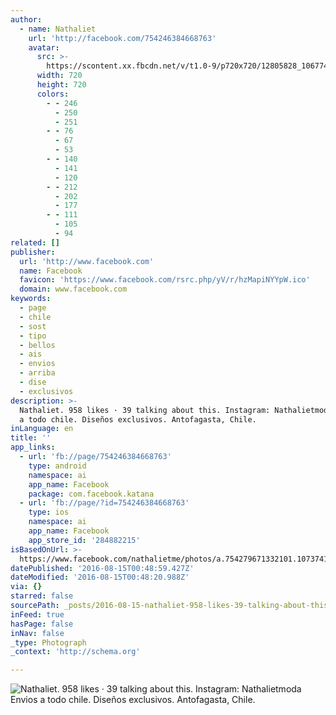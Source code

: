 ```yaml
---
author:
  - name: Nathaliet
    url: 'http://facebook.com/754246384668763'
    avatar:
      src: >-
        https://scontent.xx.fbcdn.net/v/t1.0-9/p720x720/12805828_1067744316652300_7092247957367195260_n.jpg?oh=5640816282e10bff33d78175a4afe99d&oe=5819442C
      width: 720
      height: 720
      colors:
        - - 246
          - 250
          - 251
        - - 76
          - 67
          - 53
        - - 140
          - 141
          - 120
        - - 212
          - 202
          - 177
        - - 111
          - 105
          - 94
related: []
publisher:
  url: 'http://www.facebook.com'
  name: Facebook
  favicon: 'https://www.facebook.com/rsrc.php/yV/r/hzMapiNYYpW.ico'
  domain: www.facebook.com
keywords:
  - page
  - chile
  - sost
  - tipo
  - bellos
  - ais
  - envios
  - arriba
  - dise
  - exclusivos
description: >-
  Nathaliet. 958 likes · 39 talking about this. Instagram: Nathalietmoda Envios
  a todo chile. Diseños exclusivos. Antofagasta, Chile.
inLanguage: en
title: ''
app_links:
  - url: 'fb://page/754246384668763'
    type: android
    namespace: ai
    app_name: Facebook
    package: com.facebook.katana
  - url: 'fb://page/?id=754246384668763'
    type: ios
    namespace: ai
    app_name: Facebook
    app_store_id: '284882215'
isBasedOnUrl: >-
  https://www.facebook.com/nathalietme/photos/a.754279671332101.1073741827.754246384668763/1067744316652300/?type=3&theater
datePublished: '2016-08-15T00:48:59.427Z'
dateModified: '2016-08-15T00:48:20.988Z'
via: {}
starred: false
sourcePath: _posts/2016-08-15-nathaliet-958-likes-39-talking-about-this-instagram-nat.md
inFeed: true
hasPage: false
inNav: false
_type: Photograph
_context: 'http://schema.org'

---
```

![Nathaliet. 958 likes · 39 talking about this. Instagram: Nathalietmoda Envios a todo chile. Diseños exclusivos. Antofagasta, Chile.](https://scontent.xx.fbcdn.net/v/t1.0-9/p720x720/12805828_1067744316652300_7092247957367195260_n.jpg?oh=5640816282e10bff33d78175a4afe99d&oe=5819442C)